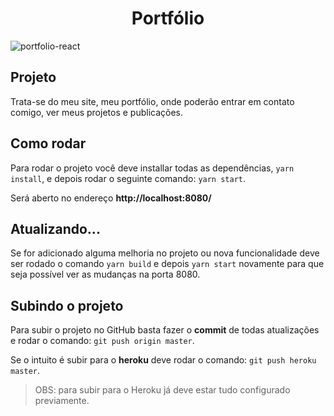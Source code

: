 <h1 align="center"><strong>Portfólio</strong></h1>

![portfolio-react](https://user-images.githubusercontent.com/38691922/91479590-0a9cf700-e878-11ea-886b-59a636264412.png)

<h2>Projeto</h2>

Trata-se do meu site, meu portfólio, onde poderão entrar em contato comigo, ver meus projetos e publicações.

<h2>Como rodar</h2>

Para rodar o projeto você deve installar todas as dependências, ``` yarn install ```, e depois rodar o seguinte comando:   ``` yarn start ```.

Será aberto no endereço <strong>http://localhost:8080/</strong>
  
<h2>Atualizando...</h2>

Se for adicionado alguma melhoria no projeto ou nova funcionalidade deve ser rodado o comando ``` yarn build ``` e depois  ``` yarn start ``` novamente para
que seja possível ver as mudanças na porta 8080.

<h2>Subindo o projeto</h2>

Para subir o projeto no GitHub basta fazer o <strong>commit</strong> de todas atualizações e rodar o comando: ``` git push origin master ```.

Se o intuito é subir para o <strong>heroku</strong> deve rodar o comando: ``` git push heroku master ```.

> OBS: para subir para o Heroku já deve estar tudo configurado previamente.

